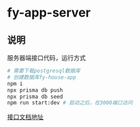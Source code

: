 # fy-app-server

## 说明

服务器端接口代码，运行方式

```bash
# 需要下载postgresql数据库
# 创建数据库fy-house-app
npm i
npx prisma db push
npx prisma db seed
npm run start:dev # 启动之后，在3000端口访问
```

[接口文档地址](http://localhost:3000/docs)
